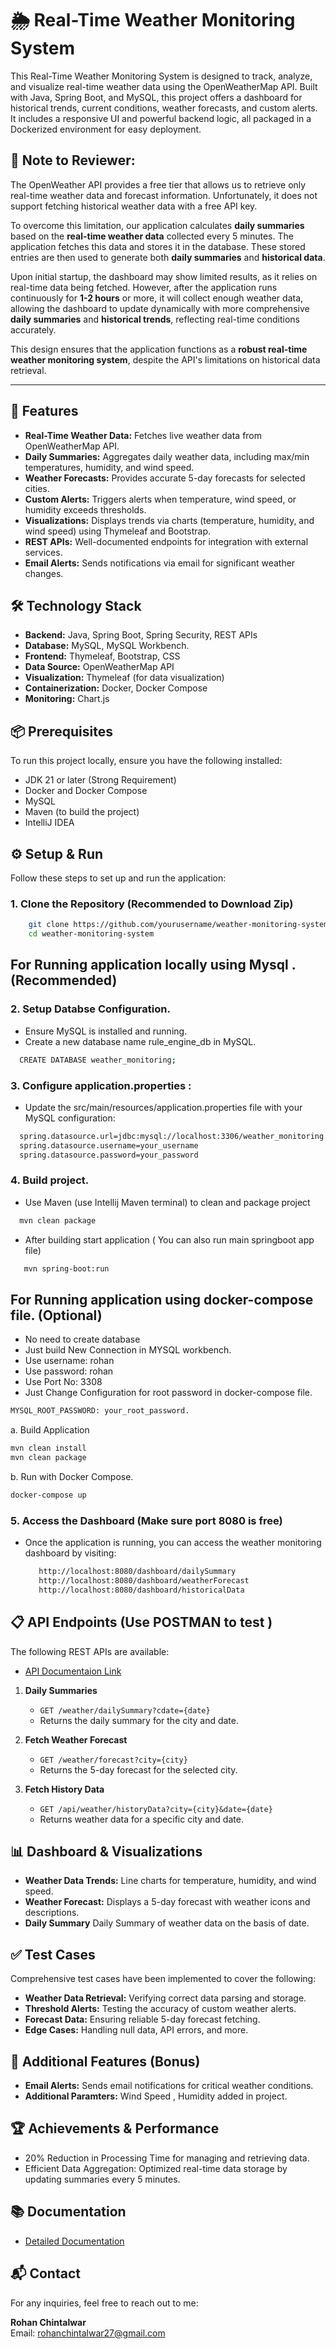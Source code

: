 # 🌦️ Real-Time Weather Monitoring System

This Real-Time Weather Monitoring System is designed to track, analyze, and visualize real-time weather data using the OpenWeatherMap API. Built with Java, Spring Boot, and MySQL, this project offers a dashboard for historical trends, current conditions, weather forecasts, and custom alerts. It includes a responsive UI and powerful backend logic, all packaged in a Dockerized environment for easy deployment.

## 📝 Note to Reviewer:

The OpenWeather API provides a free tier that allows us to retrieve only real-time weather data and forecast information. Unfortunately, it does not support fetching historical weather data with a free API key.

To overcome this limitation, our application calculates **daily summaries** based on the **real-time weather data** collected every 5 minutes. The application fetches this data and stores it in the database. These stored entries are then used to generate both **daily summaries** and **historical data**.

Upon initial startup, the dashboard may show limited results, as it relies on real-time data being fetched. However, after the application runs continuously for **1-2 hours** or more, it will collect enough weather data, allowing the dashboard to update dynamically with more comprehensive **daily summaries** and **historical trends**, reflecting real-time conditions accurately.

This design ensures that the application functions as a **robust real-time weather monitoring system**, despite the API's limitations on historical data retrieval.

---

## 🚀 Features
- **Real-Time Weather Data:** Fetches live weather data from OpenWeatherMap API.
- **Daily Summaries:** Aggregates daily weather data, including max/min temperatures, humidity, and wind speed.
- **Weather Forecasts:** Provides accurate 5-day forecasts for selected cities.
- **Custom Alerts:** Triggers alerts when temperature, wind speed, or humidity exceeds thresholds.
- **Visualizations:** Displays trends via charts (temperature, humidity, and wind speed) using Thymeleaf and Bootstrap.
- **REST APIs:** Well-documented endpoints for integration with external services.
- **Email Alerts:** Sends notifications via email for significant weather changes.

## 🛠️ Technology Stack
- **Backend:** Java, Spring Boot, Spring Security, REST APIs
- **Database:** MySQL, MySQL Workbench.
- **Frontend:** Thymeleaf, Bootstrap, CSS
- **Data Source:** OpenWeatherMap API
- **Visualization:**  Thymeleaf (for data visualization)
- **Containerization:** Docker, Docker Compose
- **Monitoring:** Chart.js

## 📦 Prerequisites
To run this project locally, ensure you have the following installed:
- JDK 21 or later (Strong Requirement)
- Docker and Docker Compose
- MySQL 
- Maven (to build the project)
- IntelliJ IDEA

## ⚙️ Setup & Run
Follow these steps to set up and run the application:

### 1. Clone the Repository (Recommended to Download Zip)
```bash
    git clone https://github.com/yourusername/weather-monitoring-system.git
    cd weather-monitoring-system
```

## For Running application locally using Mysql .(Recommended)
   
### 2. Setup Databse Configuration.
  - Ensure MySQL is installed and running.
  - Create a new database name rule_engine_db in MySQL.
  ```bash
    CREATE DATABASE weather_monitoring;
  ```
 ### 3. Configure application.properties :
   - Update the src/main/resources/application.properties file with your MySQL configuration:
   ```bash
     spring.datasource.url=jdbc:mysql://localhost:3306/weather_monitoring
     spring.datasource.username=your_username
     spring.datasource.password=your_password
   ```
### 4. Build project. 
  - Use Maven (use Intellij Maven terminal) to clean and package project
  ```bash
    mvn clean package
```
  - After building start application ( You can also run main springboot app file)
```bash
   mvn spring-boot:run
```

## For Running application using docker-compose file. (Optional)
- No need to create database 
- Just build  New Connection in MYSQL workbench. 
- Use username: rohan
- Use password: rohan
- Use Port No: 3308 
- Just Change Configuration for root password in docker-compose file.
```bash
MYSQL_ROOT_PASSWORD: your_root_password.
```
 a. Build Application
```bash
mvn clean install
mvn clean package
```
b. Run with Docker Compose.
```bash
docker-compose up
```

### 5. Access the Dashboard (Make sure port 8080 is free)
   - Once the application is running, you can access the weather monitoring dashboard by visiting:
     ```bash
        http://localhost:8080/dashboard/dailySummary
        http://localhost:8080/dashboard/weatherForecast
        http://localhost:8080/dashboard/historicalData
     ```

## 📋 API Endpoints (Use POSTMAN to test )
The following REST APIs are available:
- [API Documentaion Link](https://documenter.getpostman.com/view/39266668/2sAY4si3rh)
  
1. **Daily Summaries**
   - `GET /weather/dailySummary?cdate={date}`
   - Returns the daily summary for the city and date.

2. **Fetch Weather Forecast**
   - `GET /weather/forecast?city={city}`
   - Returns the 5-day forecast for the selected city.

3. **Fetch History Data**
   - `GET /api/weather/historyData?city={city}&date={date}`
   - Returns weather data for a specific city and date. 


## 📊 Dashboard & Visualizations
- **Weather Data Trends:** Line charts for temperature, humidity, and wind speed.
- **Weather Forecast:** Displays a 5-day forecast with weather icons and descriptions.
- **Daily Summary** Daily Summary of weather data on the basis of date.

## ✅ Test Cases
Comprehensive test cases have been implemented to cover the following:
- **Weather Data Retrieval:** Verifying correct data parsing and storage.
- **Threshold Alerts:** Testing the accuracy of custom weather alerts.
- **Forecast Data:** Ensuring reliable 5-day forecast fetching.
- **Edge Cases:** Handling null data, API errors, and more.

## 🚀 Additional Features (Bonus)
- **Email Alerts:** Sends email notifications for critical weather conditions.
- **Additional Paramters:** Wind Speed , Humidity added in project.

## 🏆 Achievements & Performance
- 20% Reduction in Processing Time for managing and retrieving data.
- Efficient Data Aggregation: Optimized real-time data storage by updating summaries every 5 minutes.

## 📚 Documentation
- [Detailed Documentation]()


## 📬 Contact
For any inquiries, feel free to reach out to me:

**Rohan Chintalwar**  
Email: [rohanchintalwar27@gmail.com](mailto:rohanchintalwar27@gmail.com)
